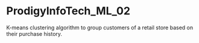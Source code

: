 # ProdigyInfoTech_ML_02
K-means clustering algorithm to group customers of a retail store based on their purchase history.

